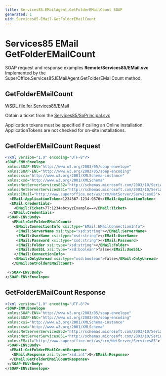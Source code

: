 ```yaml
---
title: Services85.EMailAgent.GetFolderEMailCount SOAP
generated: 1
uid: Services85-EMail-GetFolderEMailCount
---
```


# Services85 EMail GetFolderEMailCount

SOAP request and response examples **Remote/Services85/EMail.svc**
Implemented by the <see cref="M:SuperOffice.Services85.IEMailAgent.GetFolderEMailCount">SuperOffice.Services85.IEMailAgent.GetFolderEMailCount</see> method.

## GetFolderEMailCount

[WSDL file for Services85/EMail](../Services85-EMail.md)

Obtain a ticket from the [Services85/SoPrincipal.svc](../SoPrincipal/index.md)

Application tokens must be specified if calling an Online installation. ApplicationTokens are not checked for on-site installations.

## GetFolderEMailCount Request

```xml
<?xml version="1.0" encoding="UTF-8"?>
<SOAP-ENV:Envelope
 xmlns:SOAP-ENV="http://www.w3.org/2003/05/soap-envelope"
 xmlns:SOAP-ENC="http://www.w3.org/2003/05/soap-encoding"
 xmlns:xsi="http://www.w3.org/2001/XMLSchema-instance"
 xmlns:xsd="http://www.w3.org/2001/XMLSchema"
 xmlns:NetServerServices852="http://schemas.microsoft.com/2003/10/Serialization/Arrays"
 xmlns:NetServerServices851="http://schemas.microsoft.com/2003/10/Serialization/"
 xmlns:EMail="http://www.superoffice.net/ws/crm/NetServer/Services85">
  <EMail:ApplicationToken>1234567-1234-9876</EMail:ApplicationToken>
  <EMail:Credentials>
    <EMail:Ticket>7T:1234abcxyzExample==</EMail:Ticket>
  </EMail:Credentials>
 <SOAP-ENV:Body>
   <EMail:GetFolderEMailCount>
    <EMail:ConnectionInfo xsi:type="EMail:EMailConnectionInfo">
     <EMail:ServerName xsi:type="xsd:string"></EMail:ServerName>
     <EMail:UserName xsi:type="xsd:string"></EMail:UserName>
     <EMail:Password xsi:type="xsd:string"></EMail:Password>
     <EMail:Folder xsi:type="xsd:string"></EMail:Folder>
     <EMail:UseSSL xsi:type="xsd:boolean">false</EMail:UseSSL>
    </EMail:ConnectionInfo>
    <EMail:OnlyUnread xsi:type="xsd:boolean">false</EMail:OnlyUnread>
   </EMail:GetFolderEMailCount>

 </SOAP-ENV:Body>
</SOAP-ENV:Envelope>

```

## GetFolderEMailCount Response

```xml
<?xml version="1.0" encoding="UTF-8"?>
<SOAP-ENV:Envelope
 xmlns:SOAP-ENV="http://www.w3.org/2003/05/soap-envelope"
 xmlns:SOAP-ENC="http://www.w3.org/2003/05/soap-encoding"
 xmlns:xsi="http://www.w3.org/2001/XMLSchema-instance"
 xmlns:xsd="http://www.w3.org/2001/XMLSchema"
 xmlns:NetServerServices852="http://schemas.microsoft.com/2003/10/Serialization/Arrays"
 xmlns:NetServerServices851="http://schemas.microsoft.com/2003/10/Serialization/"
 xmlns:EMail="http://www.superoffice.net/ws/crm/NetServer/Services85">
 <SOAP-ENV:Body>
  <EMail:GetFolderEMailCountResponse>
   <EMail:Response xsi:type="xsd:int">0</EMail:Response>
  </EMail:GetFolderEMailCountResponse>
 </SOAP-ENV:Body>
</SOAP-ENV:Envelope>

```
